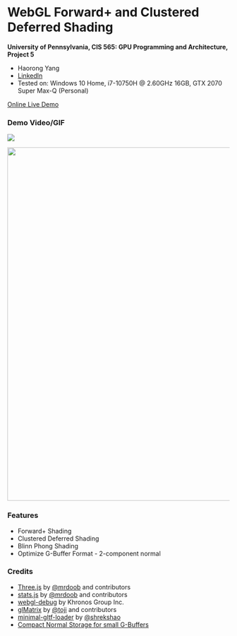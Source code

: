 WebGL Forward+ and Clustered Deferred Shading
======================

**University of Pennsylvania, CIS 565: GPU Programming and Architecture, Project 5**
* Haorong Yang
* [LinkedIn](https://www.linkedin.com/in/haorong-henry-yang/)
* Tested on: Windows 10 Home, i7-10750H @ 2.60GHz 16GB, GTX 2070 Super Max-Q (Personal)

[Online Live Demo](https://yangh34.github.io/Project5-WebGL-Forward-Plus-and-Clustered-Deferred/)

### Demo Video/GIF

![](img/demogif.gif)

<img src="img/demogif.gif" width="800">

### Features
  * Forward+ Shading
  * Clustered Deferred Shading
  * Blinn Phong Shading
  * Optimize G-Buffer Format - 2-component normal


### Credits

* [Three.js](https://github.com/mrdoob/three.js) by [@mrdoob](https://github.com/mrdoob) and contributors
* [stats.js](https://github.com/mrdoob/stats.js) by [@mrdoob](https://github.com/mrdoob) and contributors
* [webgl-debug](https://github.com/KhronosGroup/WebGLDeveloperTools) by Khronos Group Inc.
* [glMatrix](https://github.com/toji/gl-matrix) by [@toji](https://github.com/toji) and contributors
* [minimal-gltf-loader](https://github.com/shrekshao/minimal-gltf-loader) by [@shrekshao](https://github.com/shrekshao)
* [Compact Normal Storage for small G-Buffers](https://aras-p.info/texts/CompactNormalStorage.html#method03spherical)
